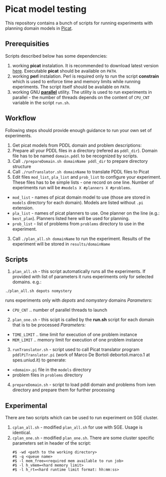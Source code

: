 # Picat model testing
This repository contains a bunch of scripts for running experiments with planning domain models in [Picat](http://www.picat-lang.org/).

## Prerequisities
Scripts described below has some dependencies:

1. working **picat** instalation. It is recommended to download latest version [here](http://picat-lang.org/download.html). Executable **picat** should be available on `PATH`.
2. working **perl** instalation. Perl is required only to run the script **constrain** which is used to enforce time and memory limits while running experiments. The script itself should be available on `PATH`.
3. working GNU [**parallel**](http://www.gnu.org/software/parallel/) utility. The utility is used to run experiments in parallel - the number of threads depends on the content of `CPU_CNT` variable in the script `run.sh`.

## Workflow
Following steps should provide enough guidance to run your own set of experiments.

1. Get picat models from PDDL domain and problem descriptions:
  1. Prepare all your PDDL files in a directory (refered as `pddl_dir`). Domain file has to be named `domain.pddl` to be recognized by scripts.
  2. Call `./prepareDomain.sh domainName pddl_dir` to prepare directory structure
  3. Call `./runTranslator.sh domainName` to translate PDDL files to Picat
2. Edit files `mod_list`, `pla_list` and `prob_list` to configure your experiment. These files has to be simple lists - one record on one line. Number of experiments run will be `#models X #planners X #problems`.
  + `mod_list` - names of picat domain model to use (those are stored in `models` directory for each domain). Models are listed without `.pi` extension.
  + `pla_list` - names of picat planners to use. One planner on the line (e.g.: `best_plan`). Planners listed here will be used for planning. 
  + `prob_list` - list of problems from `problems` directory to use in the experiment.
3. Call `./plan_all.sh domainName` to run the experiment. Results of the experiment will be stored in `results/domainName`

## Scripts

1. `plan_all.sh` - this script automatically runs all the experiments. If provided with list of parameters it runs experiments only for selected domains.
  e.g.:
  ```
  ./plan_all.sh depots nomystery
  ``` 
  runs experiments only with *depots* and *nomystery* domains 
  *Parameters:*  
  + `CPU_CNT` .. number of parallel threads to launch
2. `plan_one.sh` - this scipt is called by the **run.sh** script for each domain that is to be processed
  *Parameters:*  
  + `TIME_LIMIT` .. time limit for execution of one problem instance  
  + `MEM_LIMIT` .. memory limit for execution of one problem instance
3. `runTranslator.sh` - script used to call Picat translator program `pddlPiTranslator.pi` (work of Marco De Bortoli debortoli.marco.1 at spes.uniud.it) to generate:  
  + `<domain>.pi` file in the `models` directory
  + problem files in `problems` directory
4. `prepareDomain.sh` - script to load pddl domain and problems from iven directory and prepare them for further processing

## Experimental
There are two scripts which can be used to run experiment on SGE cluster.

1. `cplan_all.sh` - modified `plan_all.sh` for use with SGE. Usage is identical.
2. `cplan_one.sh` - modified `plan_one.sh`. There are some cluster specific parameters set in header of the script:
   ```
   #$ -wd <path to the working directory>
   #$ -q <queue name>
   #$ -l mem_free=<required mem available to run job>
   #$ -l h_vmem=<hard memory limit>
   #$ -l h_rt=<hard runtime limit format: hh:mm:ss>
   ```
